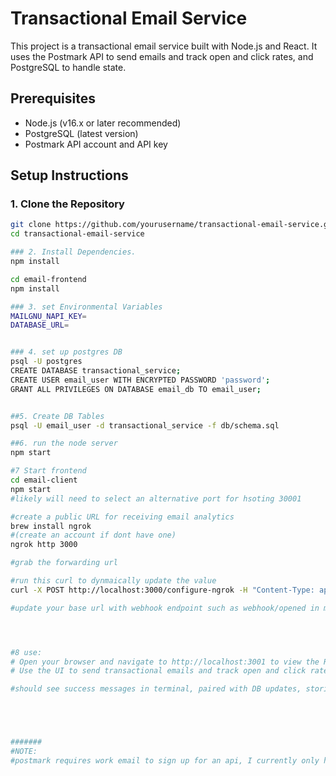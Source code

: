 # Transactional Email Service

This project is a transactional email service built with Node.js and React. It uses the Postmark API to send emails and track open and click rates, and PostgreSQL to handle state.

## Prerequisites

- Node.js (v16.x or later recommended)
- PostgreSQL (latest version)
- Postmark API account and API key

## Setup Instructions

### 1. Clone the Repository

```sh
git clone https://github.com/yourusername/transactional-email-service.git
cd transactional-email-service

### 2. Install Dependencies.
npm install

cd email-frontend
npm install

### 3. set Environmental Variables
MAILGNU_NAPI_KEY=
DATABASE_URL=


### 4. set up postgres DB
psql -U postgres
CREATE DATABASE transactional_service;
CREATE USER email_user WITH ENCRYPTED PASSWORD 'password';
GRANT ALL PRIVILEGES ON DATABASE email_db TO email_user;


##5. Create DB Tables
psql -U email_user -d transactional_service -f db/schema.sql

##6. run the node server
npm start

#7 Start frontend
cd email-client
npm start
#likely will need to select an alternative port for hsoting 30001

#create a public URL for receiving email analytics
brew install ngrok
#(create an account if dont have one)
ngrok http 3000

#grab the forwarding url

#run this curl to dynmaically update the value
curl -X POST http://localhost:3000/configure-ngrok -H "Content-Type: application/json" -d '{"ngrokUrl": "https://<endpoint>.ngrok-free.app"}'

#update your base url with webhook endpoint such as webhook/opened in mailgun webhook set up with the above URL




#8 use:
# Open your browser and navigate to http://localhost:3001 to view the React UI.
# Use the UI to send transactional emails and track open and click rates.

#should see success messages in terminal, paired with DB updates, storing sent emails, open rate, click rate





#######
#NOTE:
#postmark requires work email to sign up for an api, I currently only have my gmail, so needed to pivot to an alternative api
